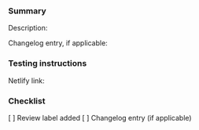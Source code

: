 
### Summary 

Description: <!-- What did you change and why? -->
 
<!-- Include any supporting resources, e.g. link to a Jira ticket, GH issue, FTI, Slack, Aha, etc. -->

Changelog entry, if applicable:


### Testing instructions

Netlify link: <!-- Netlify will generate a preview link after PR is opened. Add links to your edited content here. -->


### Checklist 

[ ] Review label added
[ ] Changelog entry (if applicable)


<!-- !!! Only Kong employees can add labels due to a GitHub limitation. If you're an OSS contributor, thank you! The maintainers will label this PR for you !!! -->

<!-- When raising a pull request, indicate what type of review you need with one of the following labels:

    review:copyedit: Request for writer review.
    review:general: Review for general accuracy and presentation. Does the doc work? Does it output correctly?
    review:tech: Request for technical review for a platform change.

At least one of these labels must be applied to a PR or the build will fail.
-->

